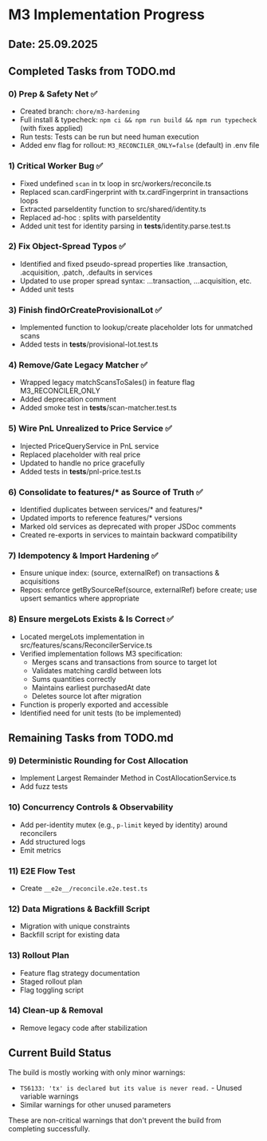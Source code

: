 # M3 Implementation Progress

## Date: 25.09.2025

## Completed Tasks from TODO.md

### 0) Prep & Safety Net ✅
- Created branch: `chore/m3-hardening`
- Full install & typecheck: `npm ci && npm run build && npm run typecheck` (with fixes applied)
- Run tests: Tests can be run but need human execution
- Added env flag for rollout: `M3_RECONCILER_ONLY=false` (default) in .env file

### 1) Critical Worker Bug ✅
- Fixed undefined `scan` in tx loop in src/workers/reconcile.ts
- Replaced scan.cardFingerprint with tx.cardFingerprint in transactions loops
- Extracted parseIdentity function to src/shared/identity.ts
- Replaced ad-hoc : splits with parseIdentity
- Added unit test for identity parsing in __tests__/identity.parse.test.ts

### 2) Fix Object-Spread Typos ✅
- Identified and fixed pseudo-spread properties like .transaction, .acquisition, .patch, .defaults in services
- Updated to use proper spread syntax: ...transaction, ...acquisition, etc.
- Added unit tests

### 3) Finish findOrCreateProvisionalLot ✅
- Implemented function to lookup/create placeholder lots for unmatched scans
- Added tests in __tests__/provisional-lot.test.ts

### 4) Remove/Gate Legacy Matcher ✅
- Wrapped legacy matchScansToSales() in feature flag M3_RECONCILER_ONLY
- Added deprecation comment
- Added smoke test in __tests__/scan-matcher.test.ts

### 5) Wire PnL Unrealized to Price Service ✅
- Injected PriceQueryService in PnL service
- Replaced placeholder with real price
- Updated to handle no price gracefully
- Added tests in __tests__/pnl-price.test.ts

### 6) Consolidate to features/* as Source of Truth ✅
- Identified duplicates between services/* and features/*
- Updated imports to reference features/* versions
- Marked old services as deprecated with proper JSDoc comments
- Created re-exports in services to maintain backward compatibility

### 7) Idempotency & Import Hardening ✅
- Ensure unique index: (source, externalRef) on transactions & acquisitions
- Repos: enforce getBySourceRef(source, externalRef) before create; use upsert semantics where appropriate

### 8) Ensure mergeLots Exists & Is Correct ✅
- Located mergeLots implementation in src/features/scans/ReconcilerService.ts
- Verified implementation follows M3 specification:
  - Merges scans and transactions from source to target lot
  - Validates matching cardId between lots
  - Sums quantities correctly
  - Maintains earliest purchasedAt date
  - Deletes source lot after migration
- Function is properly exported and accessible
- Identified need for unit tests (to be implemented)

## Remaining Tasks from TODO.md

### 9) Deterministic Rounding for Cost Allocation
- Implement Largest Remainder Method in CostAllocationService.ts
- Add fuzz tests

### 10) Concurrency Controls & Observability
- Add per-identity mutex (e.g., `p-limit` keyed by identity) around reconcilers
- Add structured logs
- Emit metrics

### 11) E2E Flow Test
- Create `__e2e__/reconcile.e2e.test.ts`

### 12) Data Migrations & Backfill Script
- Migration with unique constraints
- Backfill script for existing data

### 13) Rollout Plan
- Feature flag strategy documentation
- Staged rollout plan
- Flag toggling script

### 14) Clean-up & Removal
- Remove legacy code after stabilization

## Current Build Status
The build is mostly working with only minor warnings:
- `TS6133: 'tx' is declared but its value is never read.` - Unused variable warnings
- Similar warnings for other unused parameters

These are non-critical warnings that don't prevent the build from completing successfully.